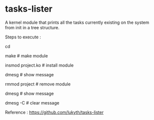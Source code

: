 # tasks-lister
A kernel module that prints all the tasks currently existing on the system from init in a tree structure.

Steps to execute :

cd <directory of project.c>

make				# make module

insmod project.ko		# install module

dmesg				# show message

rmmod project 			# remove module

dmesg				# show message

dmesg -C			# clear message

Reference : https://github.com/lukyth/tasks-lister
